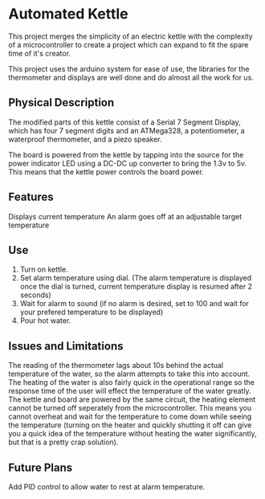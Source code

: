 # Automated Kettle

This project merges the simplicity of an electric kettle with the complexity of a microcontroller to create a project which can expand to fit the spare time of it's creator.

This project uses the arduino system for ease of use, the libraries for the thermometer and displays are well done and do almost all the work for us.

## Physical Description

The modified parts of this kettle consist of a Serial 7 Segment Display, which has four 7 segment digits and an ATMega328, a potentiometer, a waterproof thermometer, and a piezo speaker.

The board is powered from the kettle by tapping into the source for the power indicator LED using a DC-DC up converter to bring the 1.3v to 5v. This means that the kettle power controls the board power.


## Features

Displays current temperature
An alarm goes off at an adjustable target temperature


## Use

1. Turn on kettle.
2. Set alarm temperature using dial. (The alarm temperature is displayed once the dial is turned, current temperature display is resumed after 2 seconds)
3. Wait for alarm to sound (if no alarm is desired, set to 100 and wait for your prefered temperature to be displayed)
4. Pour hot water.


## Issues and Limitations

The reading of the thermometer lags about 10s behind the actual temperature of the water, so the alarm attempts to take this into account. The heating of the water is also fairly quick in the operational range so the response time of the user will effect the temperature of the water greatly. The kettle and board are powered by the same circuit, the heating element cannot be turned off seperately from the microcontroller. This means you cannot overheat and wait for the temperature to come down while seeing the temperature (turning on the heater and quickly shutting it off can give you a quick idea of the temperature without heating the water significantly, but that is a pretty crap solution).


## Future Plans

Add PID control to allow water to rest at alarm temperature.

